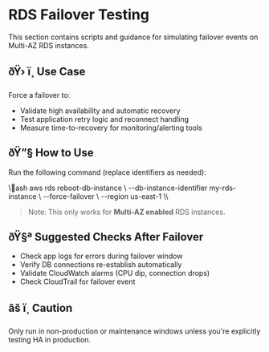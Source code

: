 ﻿# RDS Failover Testing

This section contains scripts and guidance for simulating failover events on Multi-AZ RDS instances.

## ðŸ› ï¸ Use Case

Force a failover to:
- Validate high availability and automatic recovery
- Test application retry logic and reconnect handling
- Measure time-to-recovery for monitoring/alerting tools

## ðŸ”§ How to Use

Run the following command (replace identifiers as needed):

\\\ash
aws rds reboot-db-instance \\
  --db-instance-identifier my-rds-instance \\
  --force-failover \\
  --region us-east-1
\\\

> Note: This only works for **Multi-AZ enabled** RDS instances.

## ðŸ§ª Suggested Checks After Failover

- Check app logs for errors during failover window
- Verify DB connections re-establish automatically
- Validate CloudWatch alarms (CPU dip, connection drops)
- Check CloudTrail for failover event

## âš ï¸ Caution

Only run in non-production or maintenance windows unless you're explicitly testing HA in production.
